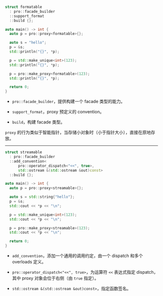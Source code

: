 ```cpp
struct formatable
  : pro::facade_builder
  ::support_format
  ::build {};

auto main() -> int {
  auto p = pro::proxy<formatable>{};

  auto s = "hello";
  p = &s;
  std::println("{}", *p);

  p = std::make_unique<int>(123);
  std::println("{}", *p);

  p = pro::make_proxy<formatable>(123);
  std::println("{}", *p);

  return 0;
}
```

- `pro::facade_builder`，提供构建一个 facade 类型的能力。

- `support_format`，proxy 预定义的 convention。

- `build`，构建 facade 类型。

`proxy` 的行为类似于智能指针，当存储小对象时（小于指针大小），直接在原地存放。

---

```cpp
struct streamable
  : pro::facade_builder
  ::add_convention<
      pro::operator_dispatch<"<<", true>,
      std::ostream &(std::ostream &out)const>
  ::build {};

auto main() -> int {
  auto p = pro::proxy<streamable>{};

  auto s = std::string{"hello"};
  p = &s;
  std::cout << *p << "\n";

  p = std::make_unique<int>(123);
  std::cout << *p << "\n";

  p = pro::make_proxy<streamable>(123);
  std::cout << *p << "\n";

  return 0;
}
```

- `add_convention`，添加一个通用的调用约定，由一个 dispatch 和多个 overloads 定义。

- `pro::operator_dispatch<"<<", true>`，为运算符 `<<` 表达式指定 dispatch，其中 proxy 对象会位于右侧（由 `true` 指定）。

- `std::ostream &(std::ostream &out)const>`，指定函数签名。
